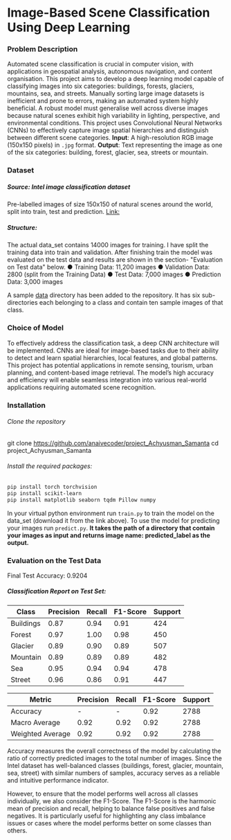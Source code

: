 
# Image-Based Scene Classification Using Deep Learning

### Problem Description 
Automated scene classification is crucial in computer vision, with applications in geospatial analysis, autonomous navigation, and content organisation. This project aims to develop a deep learning model capable of classifying images into six categories: buildings, forests, glaciers, mountains, sea, and streets. Manually sorting large image datasets is inefficient and prone to errors, making an automated system highly beneficial. A robust model must generalise well across diverse images because natural scenes exhibit high variability in lighting, perspective, and environmental conditions. This project uses Convolutional Neural Networks (CNNs) to effectively capture image spatial hierarchies and distinguish between different scene categories. 
**Input**: A high-resolution RGB image (150x150 pixels) in `.jpg` format. 
**Output**: Text representing the image as one of the six categories: building, forest, glacier, sea,  streets or mountain.

### Dataset 
##### Source: Intel image classification dataset 
Pre-labelled images of size 150x150 of natural scenes around the world, split into train, test and prediction. 
[Link:](https://www.kaggle.com/datasets/puneet6060/intel-image-classification)

##### Structure:  
The actual data_set contains 14000 images for training. I have split the training data into train and validation. After finishing train the model was evaluated on the test data and results are shown in the section- "Evaluation on Test data" below.
● Training Data: 11,200 images
● Validation Data: 2800 (split from the Training Data) 
● Test Data: 7,000 images 
● Prediction Data: 3,000 images

A sample [data](./data) directory has been added to the repository. It has six sub-directories each belonging to a class and contain ten sample images of that class.   

### Choice of Model 
To effectively address the classification task, a deep CNN architecture will be implemented. CNNs are ideal for image-based tasks due to their ability to detect and learn spatial hierarchies, local features, and global patterns. This project has potential applications in remote sensing, tourism, urban planning, and content-based image retrieval. The model’s high accuracy and efficiency will enable seamless integration into various real-world applications requiring automated scene recognition.

### Installation
###### Clone the repository
git clone https://github.com/anaivecoder/project_Achyusman_Samanta
cd project_Achyusman_Samanta

###### Install the required packages:
```bash
pip install torch torchvision
pip install scikit-learn
pip install matplotlib seaborn tqdm Pillow numpy
```
In your virtual python environment run `train.py` to train the model on the data_set (download it from the link above).
To use the model for predicting your images run `predict.py`. **It takes the path of a directory that contain your images as input and returns image name: predicted_label as the output.**

### Evaluation on the Test Data 
Final Test Accuracy: 0.9204
##### Classification Report on Test Set:

| Class      | Precision | Recall | F1-Score | Support |
|------------|-----------|--------|----------|---------|
| Buildings  | 0.87      | 0.94   | 0.91     | 424     |
| Forest     | 0.97      | 1.00   | 0.98     | 450     |
| Glacier    | 0.89      | 0.90   | 0.89     | 507     |
| Mountain   | 0.89      | 0.89   | 0.89     | 482     |
| Sea        | 0.95      | 0.94   | 0.94     | 478     |
| Street     | 0.96      | 0.86   | 0.91     | 447     |

| Metric          | Precision | Recall | F1-Score | Support |
|-----------------|-----------|--------|----------|---------|
| Accuracy        | -         | -      | 0.92     | 2788    |
| Macro Average   | 0.92      | 0.92   | 0.92     | 2788    |
| Weighted Average| 0.92      | 0.92   | 0.92     | 2788    |

Accuracy measures the overall correctness of the model by calculating the ratio of correctly predicted images to the total number of images. Since the Intel dataset has well-balanced classes (buildings, forest, glacier, mountain, sea, street) with similar numbers of samples, accuracy serves as a reliable and intuitive performance indicator.

However, to ensure that the model performs well across all classes individually, we also consider the F1-Score. The F1-Score is the harmonic mean of precision and recall, helping to balance false positives and false negatives. It is particularly useful for highlighting any class imbalance issues or cases where the model performs better on some classes than others.









